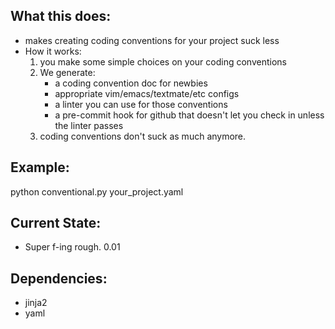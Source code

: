 What this does:
---------------

- makes creating coding conventions for your project suck less
- How it works:
  1.  you make some simple choices on your coding conventions
  2.  We generate:
      - a coding convention doc for newbies
      - appropriate vim/emacs/textmate/etc configs
      - a linter you can use for those conventions
      - a pre-commit hook for github that doesn't let you check in unless the linter passes
  3.  coding conventions don't suck as much anymore.

Example:
--------

python conventional.py your_project.yaml

Current State:
--------------

- Super f-ing rough. 0.01

Dependencies:
-------------

- jinja2
- yaml
